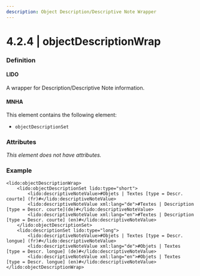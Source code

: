 ```yaml
---
description: Object Description/Descriptive Note Wrapper
---
```


# 4.2.4 \| objectDescriptionWrap

### Definition

#### LIDO

A wrapper for Description/Descriptive Note information.

#### MNHA

This element contains the following element:

* `objectDescriptionSet`

### Attributes

_This element does not have attributes._

### Example

```markup
<lido:objectDescriptionWrap>
    <lido:objectDescriptionSet lido:type="short">
        <lido:descriptiveNoteValue>#Objets | Textes [type = Descr. courte] (fr)#</lido:descriptiveNoteValue>
        <lido:descriptiveNoteValue xml:lang="de">#Textes | Description [type = Descr. courte](de)#</lido:descriptiveNoteValue>
        <lido:descriptiveNoteValue xml:lang="en">#Textes | Description [type = Descr. courte] (en)#</lido:descriptiveNoteValue>
    </lido:objectDescriptionSet>
    <lido:descriptionSet lido:type="long">
        <lido:descriptiveNoteValue>#Objets | Textes [type = Descr. longue] (fr)#</lido:descriptiveNoteValue>
        <lido:descriptiveNoteValue xml:lang="de">#Objets | Textes [type = Descr. longue] (de)#</lido:descriptiveNoteValue>
        <lido:descriptiveNoteValue xml:lang="en">#Objets | Textes [type = Descr. longue] (en)#</lido:descriptiveNoteValue>
</lido:objectDescriptionWrap>
```

